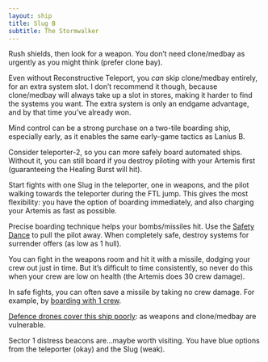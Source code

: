```yaml
---
layout: ship
title: Slug B
subtitle: The Stormwalker
---
```


Rush shields, then look for a weapon. You don’t need clone/medbay as urgently as you might think (prefer clone bay).

Even without Reconstructive Teleport, you *can* skip clone/medbay entirely, for an extra system slot. I don’t recommend it though, because clone/medbay will always take up a slot in stores, making it harder to find the systems you want. The extra system is only an endgame advantage, and by that time you’ve already won.

Mind control can be a strong purchase on a two-tile boarding ship, especially early, as it enables the same early-game tactics as Lanius B.

Consider teleporter-2, so you can more safely board automated ships. Without it, you can still board if you destroy piloting with your Artemis first (guaranteeing the Healing Burst will hit).

Start fights with one Slug in the teleporter, one in weapons, and the pilot walking towards the teleporter during the FTL jump. This gives the most flexibility: you have the option of boarding immediately, and also charging your Artemis as fast as possible.

Precise boarding technique helps your bombs/missiles hit. Use the [Safety Dance](https://www.youtube.com/watch?v=d0j4rFfmFDc) to pull the pilot away. When completely safe, destroy systems for surrender offers (as low as 1 hull).

You can fight in the weapons room and hit it with a missile, dodging your crew out just in time. But it’s difficult to time consistently, so never do this when your crew are low on health (the Artemis does 30 crew damage).

In safe fights, you can often save a missile by taking no crew damage. For example, by [boarding with 1 crew](https://streamable.com/ce80y).

[Defence drones cover this ship poorly](https://i.imgur.com/vOgB7mg.jpg): as weapons and clone/medbay are vulnerable.

Sector 1 distress beacons are…maybe worth visiting. You have blue options from the teleporter (okay) and the Slug (weak).